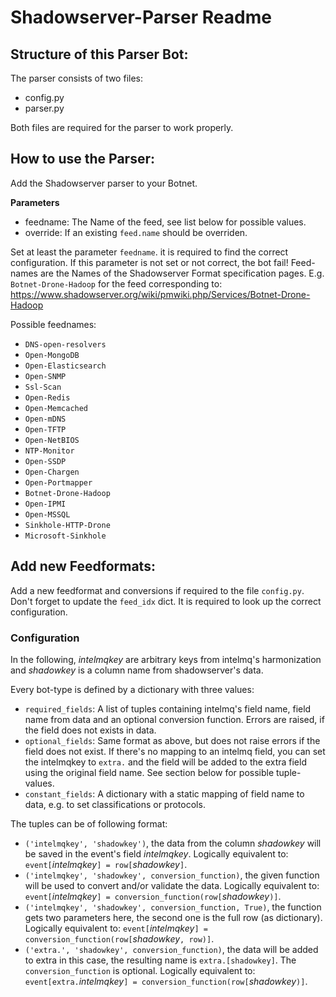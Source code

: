 # Shadowserver-Parser Readme

## Structure of this Parser Bot:
The parser consists of two files:
 * config.py
 * parser.py

Both files are required for the parser to work properly.


## How to use the Parser:
Add the Shadowserver parser to your Botnet.

**Parameters**
 * feedname: The Name of the feed, see list below for possible values.
 * override: If an existing `feed.name` should be overriden.

Set at least the parameter `feedname`. it is required to find the correct
configuration. If this parameter is not set or not correct, the bot fail!
Feed-names are the Names of the Shadowserver Format specification pages.
E.g. `Botnet-Drone-Hadoop` for the feed corresponding to:
https://www.shadowserver.org/wiki/pmwiki.php/Services/Botnet-Drone-Hadoop

Possible feednames:
* `DNS-open-resolvers`
* `Open-MongoDB`
* `Open-Elasticsearch`
* `Open-SNMP`
* `Ssl-Scan`
* `Open-Redis`
* `Open-Memcached`
* `Open-mDNS`
* `Open-TFTP`
* `Open-NetBIOS`
* `NTP-Monitor`
* `Open-SSDP`
* `Open-Chargen`
* `Open-Portmapper`
* `Botnet-Drone-Hadoop`
* `Open-IPMI`
* `Open-MSSQL`
* `Sinkhole-HTTP-Drone`
* `Microsoft-Sinkhole`


## Add new Feedformats:
Add a new feedformat and conversions if required to the file
`config.py`. Don't forget to update the `feed_idx` dict.
It is required to look up the correct configuration.

### Configuration

In the following, *intelmqkey* are arbitrary keys from intelmq's harmonization
and *shadowkey* is a column name from shadowserver's data.

Every bot-type is defined by a dictionary with three values:
- `required_fields`: A list of tuples containing intelmq's field name, field
  name from data and an optional conversion function. Errors are raised, if the
  field does not exists in data.
- `optional_fields`: Same format as above, but does not raise errors if the
  field does not exist. If there's no mapping to an intelmq field, you can set
  the intelmqkey to `extra.` and the field will be added to the extra field
  using the original field name. See section below for possible tuple-values.
- `constant_fields`: A dictionary with a static mapping of field name to data,
  e.g. to set classifications or protocols.

The tuples can be of following format:

- `('intelmqkey', 'shadowkey')`, the data from the column *shadowkey* will be
  saved in the event's field *intelmqkey*. Logically equivalent to:
  `event[`*intelmqkey*`] = row[`*shadowkey*`]`.
- `('intelmqkey', 'shadowkey', conversion_function)`, the given function will be
  used to convert and/or validate the data. Logically equivalent to:
  `event[`*intelmqkey*`] = conversion_function(row[`*shadowkey*`)]`.
- `('intelmqkey', 'shadowkey', conversion_function, True)`, the function gets
  two parameters here, the second one is the full row (as dictionary). Logically
  equivalent to:
  `event[`*intelmqkey*`] = conversion_function(row[`*shadowkey*`, row)]`.
- `('extra.', 'shadowkey', conversion_function)`, the data will be added to
  extra in this case, the resulting name is `extra.[shadowkey]`. The
  `conversion_function` is optional. Logically equivalent to:
  `event[extra.`*intelmqkey*`] = conversion_function(row[`*shadowkey*`)]`.
